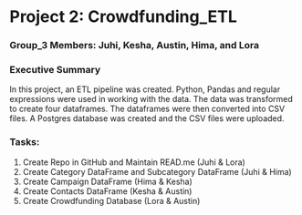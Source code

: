 # Project 2: Crowdfunding_ETL

### Group_3 Members: Juhi, Kesha, Austin, Hima, and Lora

### Executive Summary
In this project, an ETL pipeline was created. Python, Pandas and regular expressions were used in working with the data. The data was transformed to create four dataframes. The dataframes were then converted into CSV files. A Postgres database was created and the CSV files were uploaded.   
### Tasks:
1. Create Repo in GitHub and Maintain READ.me (Juhi & Lora)
2. Create Category DataFrame and Subcategory DataFrame (Juhi & Hima)
3. Create Campaign DataFrame (Hima & Kesha)
4. Create Contacts DataFrame (Kesha & Austin)
5. Create Crowdfunding Database (Lora & Austin)
